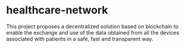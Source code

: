 # healthcare-network

This project proposes a decentralized solution based on blockchain to enable the exchange and use of the data obtained from all the devices associated with patients in a safe, fast and transparent way. 

